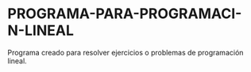 # PROGRAMA-PARA-PROGRAMACI-N-LINEAL
Programa creado para resolver ejercicios o problemas de programación lineal.
